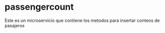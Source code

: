 # passengercount
Este es un microservicio que contiene los metodos para insertar conteos de pasajeros
